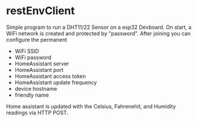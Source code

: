 # restEnvClient
Simple program to run a DHT11/22 Sensor on a esp32 Devboard.
On start, a WiFi network is created and protected by "password". After joining you can configure the permanent 
- WiFi SSID
- WiFi password
- HomeAssistant server
- HomeAssistant port
- HomeAssistant access token
- HomeAssistant update frequency
- device hostname
- friendly name

Home assistant is updated with the Celsius, Fahrenehit, and Humidity readings via HTTP POST.
